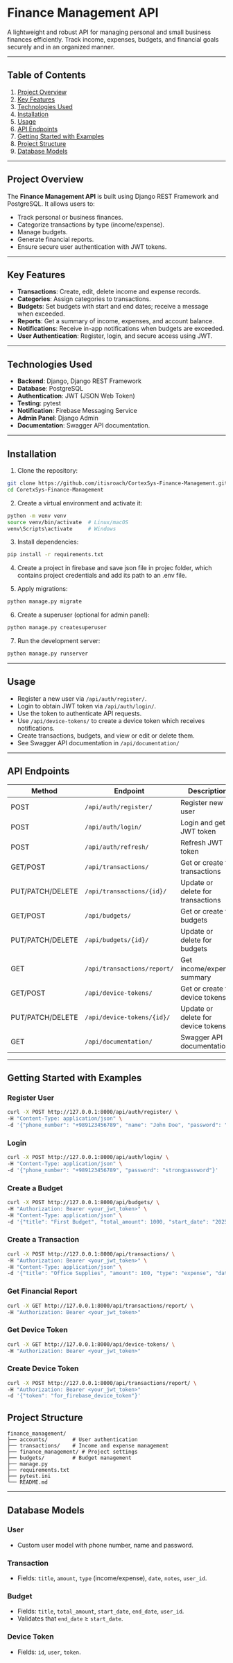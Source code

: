 # Finance Management API

A lightweight and robust API for managing personal and small business finances efficiently. Track income, expenses, budgets, and financial goals securely and in an organized manner.

---

## Table of Contents

1. [Project Overview](#project-overview)
2. [Key Features](#key-features)
3. [Technologies Used](#technologies-used)
4. [Installation](#installation)
5. [Usage](#usage)
6. [API Endpoints](#api-endpoints)
7. [Getting Started with Examples](#getting-started-with-examples)
8. [Project Structure](#project-structure)
9. [Database Models](#database-models)

---

## Project Overview

The **Finance Management API** is built using Django REST Framework and PostgreSQL. It allows users to:

* Track personal or business finances.
* Categorize transactions by type (income/expense).
* Manage budgets.
* Generate financial reports.
* Ensure secure user authentication with JWT tokens.

---

## Key Features

* **Transactions**: Create, edit, delete income and expense records.
* **Categories**: Assign categories to transactions.
* **Budgets**: Set budgets with start and end dates; receive a message when exceeded.
* **Reports**: Get a summary of income, expenses, and account balance.
* **Notifications**: Receive in-app notifications when budgets are exceeded.
* **User Authentication**: Register, login, and secure access using JWT.

---

## Technologies Used

* **Backend**: Django, Django REST Framework
* **Database**: PostgreSQL
* **Authentication**: JWT (JSON Web Token)
* **Testing**: pytest
* **Notification**: Firebase Messaging Service
* **Admin Panel**: Django Admin
* **Documentation**: Swagger API documentation.

---

## Installation

1. Clone the repository:

```bash
git clone https://github.com/itisroach/CortexSys-Finance-Management.git
cd CoretxSys-Finance-Management
```

2. Create a virtual environment and activate it:

```bash
python -m venv venv
source venv/bin/activate  # Linux/macOS
venv\Scripts\activate     # Windows
```

3. Install dependencies:

```bash
pip install -r requirements.txt
```

4. Create a project in firebase and save json file in projec folder, which contains project credentials and add its path to an .env file.

5. Apply migrations:

```bash
python manage.py migrate
```
6. Create a superuser (optional for admin panel):

```bash
python manage.py createsuperuser
```

7. Run the development server:

```bash
python manage.py runserver
```

---

## Usage

* Register a new user via `/api/auth/register/`.
* Login to obtain JWT token via `/api/auth/login/`.
* Use the token to authenticate API requests.
* Use `/api/device-tokens/` to create a device token which receives notifications. 
* Create transactions, budgets, and view or edit or delete them.
* See Swagger API documentation in `/api/documentation/`

---

## API Endpoints

| Method              | Endpoint                    | Description                |
| ------------------- | --------------------------- | -------------------------- |
| POST                | `/api/auth/register/`       | Register new user          |
| POST                | `/api/auth/login/`          | Login and get JWT token    |
| POST                | `/api/auth/refresh/`        | Refresh JWT token          |
| GET/POST            | `/api/transactions/`        | Get or create for transactions      |
| PUT/PATCH/DELETE    | `/api/transactions/{id}/`   | Update or delete for transactions      |
| GET/POST            | `/api/budgets/`             | Get or create for budgets           |
| PUT/PATCH/DELETE    | `/api/budgets/{id}/`        | Update or delete for budgets           |
| GET                 | `/api/transactions/report/` | Get income/expense summary |
| GET/POST            | `/api/device-tokens/`             | Get or create for device tokens           |
| PUT/PATCH/DELETE    | `/api/device-tokens/{id}/`   | Update or delete for device tokens      |
| GET                 | `/api/documentation/`   | Swagger API documentation      |

---

## Getting Started with Examples

### Register User

```bash
curl -X POST http://127.0.0.1:8000/api/auth/register/ \
-H "Content-Type: application/json" \
-d '{"phone_number": "+989123456789", "name": "John Doe", "password": "strongpassword"}'
```

### Login

```bash
curl -X POST http://127.0.0.1:8000/api/auth/login/ \
-H "Content-Type: application/json" \
-d '{"phone_number": "+989123456789", "password": "strongpassword"}'
```

### Create a Budget

```bash
curl -X POST http://127.0.0.1:8000/api/budgets/ \
-H "Authorization: Bearer <your_jwt_token>" \
-H "Content-Type: application/json" \
-d '{"title": "First Budget", "total_amount": 1000, "start_date": "2025-01-01", "end_date": "2025-01-31"}'
```

### Create a Transaction

```bash
curl -X POST http://127.0.0.1:8000/api/transactions/ \
-H "Authorization: Bearer <your_jwt_token>" \
-H "Content-Type: application/json" \
-d '{"title": "Office Supplies", "amount": 100, "type": "expense", "date": "2025-01-05"}'
```

### Get Financial Report

```bash
curl -X GET http://127.0.0.1:8000/api/transactions/report/ \
-H "Authorization: Bearer <your_jwt_token>"
```

### Get Device Token

```bash
curl -X GET http://127.0.0.1:8000/api/device-tokens/ \
-H "Authorization: Bearer <your_jwt_token>"
```

### Create Device Token

```bash
curl -X POST http://127.0.0.1:8000/api/transactions/report/ \
-H "Authorization: Bearer <your_jwt_token>"
-d '{"token": "for_firebase_device_token"}'
```

## Project Structure

```
finance_management/
├── accounts/        # User authentication
├── transactions/    # Income and expense management
├── finance_management/ # Project settings
├── budgets/         # Budget management
├── manage.py
├── requirements.txt
├── pytest.ini
└── README.md
```

---

## Database Models

### User

* Custom user model with phone number, name and password.

### Transaction

* Fields: `title`, `amount`, `type` (income/expense), `date`, `notes`, `user_id`.

### Budget

* Fields: `title`, `total_amount`, `start_date`, `end_date`, `user_id`.
* Validates that `end_date` ≥ `start_date`.

### Device Token

* Fields: `id`, `user`, `token`.
